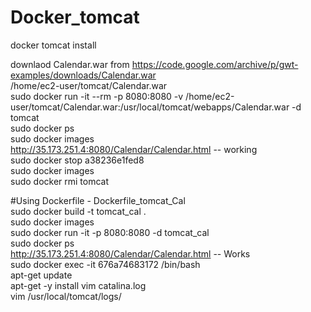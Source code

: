# Docker_tomcat
docker tomcat install  
  
downlaod Calendar.war from https://code.google.com/archive/p/gwt-examples/downloads/Calendar.war  
/home/ec2-user/tomcat/Calendar.war  
sudo docker run -it --rm -p 8080:8080 -v /home/ec2-user/tomcat/Calendar.war:/usr/local/tomcat/webapps/Calendar.war -d tomcat  
sudo docker ps  
sudo docker images  
http://35.173.251.4:8080/Calendar/Calendar.html -- working  
sudo docker stop a38236e1fed8  
sudo docker images  
sudo docker rmi tomcat  
  
#Using Dockerfile  - Dockerfile_tomcat_Cal  
sudo docker build -t tomcat_cal .  
sudo docker images  
sudo docker run -it -p 8080:8080 -d tomcat_cal  
sudo docker ps  
http://35.173.251.4:8080/Calendar/Calendar.html  -- Works  
sudo docker exec -it 676a74683172 /bin/bash  
apt-get update  
apt-get -y install vim  catalina.log  
vim /usr/local/tomcat/logs/  

